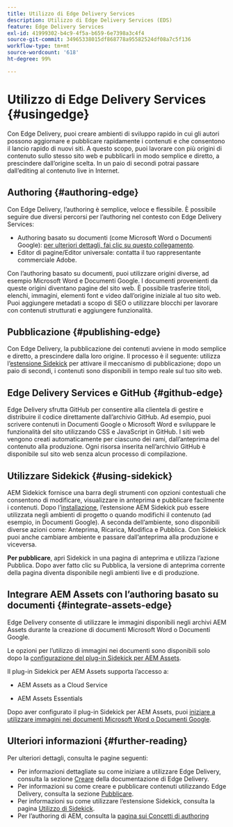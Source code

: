 ```yaml
---
title: Utilizzo di Edge Delivery Services
description: Utilizzo di Edge Delivery Services (EDS)
feature: Edge Delivery Services
exl-id: 41999302-b4c9-4f5a-b659-6e7398a3c4f4
source-git-commit: 34965338015df868778a95582524df08a7c5f136
workflow-type: tm+mt
source-wordcount: '618'
ht-degree: 99%

---
```


# Utilizzo di Edge Delivery Services {#usingedge}

Con Edge Delivery, puoi creare ambienti di sviluppo rapido in cui gli autori possono aggiornare e pubblicare rapidamente i contenuti e che consentono il lancio rapido di nuovi siti. A questo scopo, puoi lavorare con più origini di contenuto sullo stesso sito web e pubblicarli in modo semplice e diretto, a prescindere dall’origine scelta. In un paio di secondi potrai passare dall’editing al contenuto live in Internet.

## Authoring {#authoring-edge}

Con Edge Delivery, l’authoring è semplice, veloce e flessibile. È possibile seguire due diversi percorsi per l’authoring nel contesto con Edge Delivery Services:

* Authoring basato su documenti (come Microsoft Word o Documenti Google): [per ulteriori dettagli, fai clic su questo collegamento](https://www.hlx.live/docs/authoring).
* Editor di pagine/Editor universale: contatta il tuo rappresentante commerciale Adobe.

Con l’authoring basato su documenti, puoi utilizzare origini diverse, ad esempio Microsoft Word e Documenti Google. I documenti provenienti da queste origini diventano pagine del sito web. È possibile trasferire titoli, elenchi, immagini, elementi font e video dall’origine iniziale al tuo sito web. Puoi aggiungere metadati a scopo di SEO o utilizzare blocchi per lavorare con contenuti strutturati e aggiungere funzionalità.

## Pubblicazione {#publishing-edge}

Con Edge Delivery, la pubblicazione dei contenuti avviene in modo semplice e diretto, a prescindere dalla loro origine. Il processo è il seguente: utilizza l’[estensione Sidekick](#using-sidekick) per attivare il meccanismo di pubblicazione; dopo un paio di secondi, i contenuti sono disponibili in tempo reale sul tuo sito web.

## Edge Delivery Services e GitHub {#github-edge}

Edge Delivery sfrutta GitHub per consentire alla clientela di gestire e distribuire il codice direttamente dall’archivio GitHub. Ad esempio, puoi scrivere contenuti in Documenti Google o Microsoft Word e sviluppare le funzionalità del sito utilizzando CSS e JavaScript in GitHub. I siti web vengono creati automaticamente per ciascuno dei rami, dall’anteprima del contenuto alla produzione. Ogni risorsa inserita nell’archivio GitHub è disponibile sul sito web senza alcun processo di compilazione.

## Utilizzare Sidekick {#using-sidekick}

AEM Sidekick fornisce una barra degli strumenti con opzioni contestuali che consentono di modificare, visualizzare in anteprima e pubblicare facilmente i contenuti. Dopo l’[installazione](https://www.hlx.live/docs/sidekick-extension), l’estensione AEM Sidekick può essere utilizzata negli ambienti di progetto o quando modifichi il contenuto (ad esempio, in Documenti Google). A seconda dell’ambiente, sono disponibili diverse azioni come: Anteprima, Ricarica, Modifica e Pubblica. Con Sidekick puoi anche cambiare ambiente e passare dall’anteprima alla produzione e viceversa.

**Per pubblicare**, apri Sidekick in una pagina di anteprima e utilizza l’azione Pubblica. Dopo aver fatto clic su Pubblica, la versione di anteprima corrente della pagina diventa disponibile negli ambienti live e di produzione.

## Integrare AEM Assets con l’authoring basato su documenti {#integrate-assets-edge}

Edge Delivery consente di utilizzare le immagini disponibili negli archivi AEM Assets durante la creazione di documenti Microsoft Word o Documenti Google.

Le opzioni per l’utilizzo di immagini nei documenti sono disponibili solo dopo la [configurazione del plug-in Sidekick per AEM Assets](https://www.hlx.live/developer/configuring-aem-assets-sidekick-plugin).

Il plug-in Sidekick per AEM Assets supporta l’accesso a:

* AEM Assets as a Cloud Service

* AEM Assets Essentials

Dopo aver configurato il plug-in Sidekick per AEM Assets, puoi [iniziare a utilizzare immagini nei documenti Microsoft Word o Documenti Google](https://www.hlx.live/docs/aem-assets-sidekick-plugin).

## Ulteriori informazioni {#further-reading}

Per ulteriori dettagli, consulta le pagine seguenti:

* Per informazioni dettagliate su come iniziare a utilizzare Edge Delivery, consulta la sezione [Creare](https://www.hlx.live/docs/#build) della documentazione di Edge Delivery.
* Per informazioni su come creare e pubblicare contenuti utilizzando Edge Delivery, consulta la sezione [Pubblicare](https://www.hlx.live/docs/authoring).
* Per informazioni su come utilizzare l’estensione Sidekick, consulta la pagina [Utilizzo di Sidekick](https://www.hlx.live/docs/sidekick).
* Per l’authoring di AEM, consulta la [pagina sui Concetti di authoring](https://experienceleague.adobe.com/docs/experience-manager-cloud-service/content/sites/authoring/getting-started/concepts.html?lang=it)
